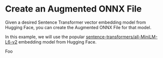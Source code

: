 # Create an Augmented ONNX File

Given a desired Sentence Transformer vector embedding model from Hugging Face, you can create the Augmented ONNX File for that model.

In this example, we will use the popular [sentence-transformers/all-MiniLM-L6-v2](https://huggingface.co/sentence-transformers/all-MiniLM-L6-v2) embedding model from Hugging Face.

Foo
